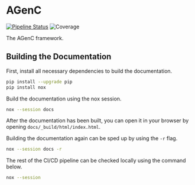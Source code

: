 # AGenC

[![Pipeline Status](https://collaborating.tuhh.de/w-6/forschung/agenc/agenc/badges/main/pipeline.svg)](https://collaborating.tuhh.de/w-6/forschung/agenc/agenc/pipelines/main/latest)
![Coverage](https://collaborating.tuhh.de/w-6/forschung/agenc/agenc/badges/main/coverage.svg)

The AGenC framework.

## Building the Documentation

First, install all necessary dependencies to build the documentation.

```bash
pip install --upgrade pip
pip install nox
```

Build the documentation using the nox session.

```bash
nox --session docs
```

After the documentation has been built, you can open it in your browser by opening `docs/_build/html/index.html`.

Building the documentation again can be sped up by using the `-r` flag.
```bash 
nox --session docs -r
```

The rest of the CI/CD pipeline can be checked locally using the command below.
```bash
nox --session
```
